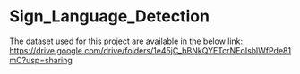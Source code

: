 # Sign_Language_Detection

The dataset used for this project are available in the below link:
https://drive.google.com/drive/folders/1e45jC_bBNkQYETcrNEoIsblWfPde81mC?usp=sharing
